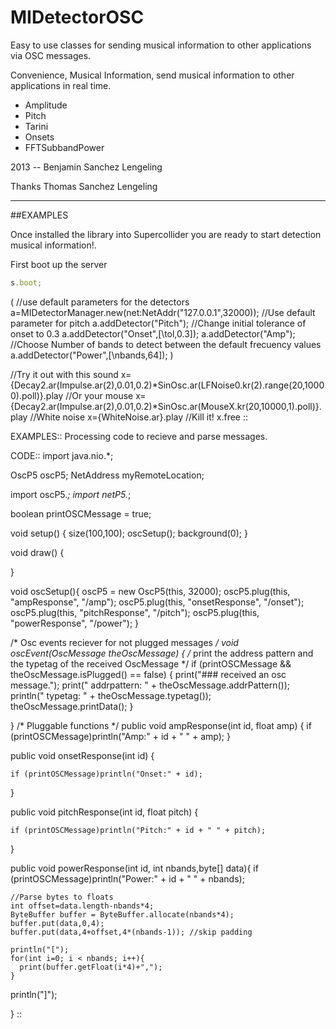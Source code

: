 # MIDetectorOSC

Easy to use classes for sending musical information to other applications via OSC messages.

Convenience, Musical Information, send musical information to other applications in real time.

- Amplitude
- Pitch
- Tarini
- Onsets
- FFTSubbandPower


2013 -- Benjamin Sanchez Lengeling

Thanks
Thomas Sanchez Lengeling

-----

##EXAMPLES

Once installed the library into Supercollider you are ready to start detection musical information!.

First boot up the server

```javascript
s.boot;
```

(
//use default parameters for the detectors
a=MIDetectorManager.new(net:NetAddr("127.0.0.1",32000));
//Use default parameter for pitch
a.addDetector("Pitch");
//Change initial tolerance of onset to 0.3
a.addDetector("Onset",[\tol,0.3]);
a.addDetector("Amp");
//Choose Number of bands to detect between the default frecuency values
a.addDetector("Power",[\nbands,64]);
)

//Try it out with this sound
x={Decay2.ar(Impulse.ar(2),0.01,0.2)*SinOsc.ar(LFNoise0.kr(2).range(20,10000).poll)}.play
//Or your mouse
x={Decay2.ar(Impulse.ar(2),0.01,0.2)*SinOsc.ar(MouseX.kr(20,10000,1).poll)}.play
//White noise
x={WhiteNoise.ar}.play
//Kill it!
x.free
::

EXAMPLES::
Processing code to recieve and parse messages.

CODE::
import java.nio.*;

OscP5 oscP5;
NetAddress myRemoteLocation;


import oscP5.*;
import netP5.*;

boolean printOSCMessage = true;


void setup()
{
  size(100,100);
  oscSetup();
  background(0);
}

void draw() {

}

void oscSetup(){
  oscP5 = new OscP5(this, 32000);
  oscP5.plug(this, "ampResponse", "/amp");
  oscP5.plug(this, "onsetResponse", "/onset");
  oscP5.plug(this, "pitchResponse", "/pitch");
  oscP5.plug(this, "powerResponse", "/power");
}


/* Osc events reciever for not plugged messages */
void oscEvent(OscMessage theOscMessage) {
    /* print the address pattern and the typetag of the received OscMessage */
    if (printOSCMessage && theOscMessage.isPlugged() == false) {
        print("### received an osc message.");
        print(" addrpattern: " + theOscMessage.addrPattern());
        println(" typetag: " + theOscMessage.typetag());
        theOscMessage.printData();
    }
  
}
/* Pluggable functions */
public void ampResponse(int id, float amp) {
    if (printOSCMessage)println("Amp:" + id + " " + amp);
}

public void onsetResponse(int id) {

    if (printOSCMessage)println("Onset:" + id);
}

public void pitchResponse(int id, float pitch) {

    if (printOSCMessage)println("Pitch:" + id + " " + pitch);
}

public void powerResponse(int id, int nbands,byte[] data){
    if (printOSCMessage)println("Power:" + id + " " + nbands);

    //Parse bytes to floats
    int offset=data.length-nbands*4;    
    ByteBuffer buffer = ByteBuffer.allocate(nbands*4);
    buffer.put(data,0,4);
    buffer.put(data,4+offset,4*(nbands-1)); //skip padding
    
    println("[");
    for(int i=0; i < nbands; i++){
      print(buffer.getFloat(i*4)+",");
    }  
   println("]");
   
}
::
